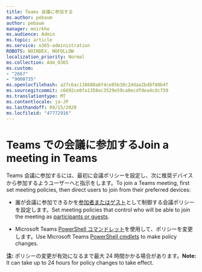 ```yaml
---
title: Teams 会議に参加する
ms.author: pebaum
author: pebaum
manager: mnirkhe
ms.audience: Admin
ms.topic: article
ms.service: o365-administration
ROBOTS: NOINDEX, NOFOLLOW
localization_priority: Normal
ms.collection: Adm_O365
ms.custom:
- "2667"
- "9000735"
ms.openlocfilehash: a27c6ac118608a6f4ce85b38c2ddaa2bd8f80b4f
ms.sourcegitcommit: c6692ce0fa1358ec3529e59ca0ecdfdea4cdc759
ms.translationtype: MT
ms.contentlocale: ja-JP
ms.lasthandoff: 09/15/2020
ms.locfileid: "47772916"
---
```

# <a name="join-a-meeting-in-teams"></a><span data-ttu-id="fddbe-102">Teams での会議に参加する</span><span class="sxs-lookup"><span data-stu-id="fddbe-102">Join a meeting in Teams</span></span>

<span data-ttu-id="fddbe-103">Teams 会議に参加するには、最初に会議ポリシーを設定し、次に推奨デバイスから参加するようユーザーへと指示をします。</span><span class="sxs-lookup"><span data-stu-id="fddbe-103">To join a Teams meeting, first set meeting policies, then direct users to join from their preferred devices:</span></span>

- <span data-ttu-id="fddbe-104">誰が会議に参加できるかを[参加者またはゲスト](https://docs.microsoft.com/microsoftteams/meeting-policies-in-teams#meeting-policy-settings---participants--guests)として制御する会議ポリシーを設定します。</span><span class="sxs-lookup"><span data-stu-id="fddbe-104">Set meeting policies that control who will be able to join the meeting as [participants or guests](https://docs.microsoft.com/microsoftteams/meeting-policies-in-teams#meeting-policy-settings---participants--guests).</span></span> 

- <span data-ttu-id="fddbe-105">Microsoft Teams [PowerShell コマンドレット](https://docs.microsoft.com/microsoftteams/teams-powershell-overview)を使用して、ポリシーを変更します。</span><span class="sxs-lookup"><span data-stu-id="fddbe-105">Use Microsoft Teams [PowerShell cmdlets](https://docs.microsoft.com/microsoftteams/teams-powershell-overview) to make policy changes.</span></span>    

<span data-ttu-id="fddbe-106">**注:** ポリシーの変更が有効になるまで最大 24 時間かかる場合があります。</span><span class="sxs-lookup"><span data-stu-id="fddbe-106">**Note:** It can take up to 24 hours for policy changes to take effect.</span></span>